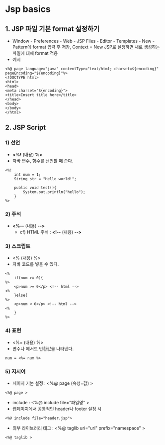 ﻿# Jsp basics

## 1. JSP 파일 기본 format 설정하기
- Window - Preferences - Web - JSP Files - Editor - Templates - New - Pattern에 format 입력 후 저장, Context = New JSP로 설정하면 새로 생성하는 파일에 대해 format 적용
- 예시
```
<%@ page language="java" contentType="text/html; charset=${encoding}"
pageEncoding="${encoding}"%>
<!DOCTYPE html>
<html>
<head>
<meta charset="${encoding}">
<title>Insert title here</title>
</head>
<body>
</body>
</html>
```


## 2. JSP Script

### 1) 선언
- **<%!** (내용) **%>**
- 자바 변수, 함수를 선언할 때 쓴다.
```
<%!
	int num = 1;
	String str = "Hello world!";
	
	public void test(){
		System.out.println("hello");
	}
%>
```


### 2) 주석
- **<%--** (내용) **-->**
	- cf) HTML 주석 : **<\!--** (내용) **-->** 

### 3) 스크립트
- <% (내용) %>
- 자바 코드를 넣을 수 있다.
```
<%
	if(num >= 0){
%>
	<p>num >= 0</p> <!-- html -->
<%
	}else{
%>
	<p>num < 0</p> <!-- html -->
<%
	}
%>
```

### 4) 표현
- <%= (내용) %>
- 변수나 메서드 반환값을 나타낸다.
```
num = <%= num %>
```


### 5) 지시어
- 페이지 기본 설정 : <%@ page (속성=값) >
```
<%@ page >
```

- include : <%@ include file="파일명" >
- 웹페이지에서 공통적인 header나 footer 설정 시
```
<%@ include file="header.jsp">
```

- 외부 라이브러리 태그 : <%@ taglib uri="uri" prefix="namespace" >
```
<%@ taglib >
```








